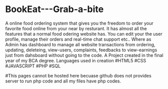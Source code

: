 # BookEat---Grab-a-bite
 A online food ordering system that gives you the freedom to order your favorite food online from your near by resturant.
 It has almost all the features that a normal food odering website has.
 You can edit your the user profile, manage their orders and real-time chat support etc..
 Where as 
Admin has dashboard to manage all website transactions from ordering, updating, deleteing, view-users, complaints, feedbacks to view-earnings just from dahsboard without going to the code. 
A Project created in the final year of my BCA degree.
Languages used in creation
#HTML5
#CSS
#JAVASCRIPT
#PHP
#SQL

#This pages cannot be hosted here becuase github does not provides server to run php code and all my files have php codes.

